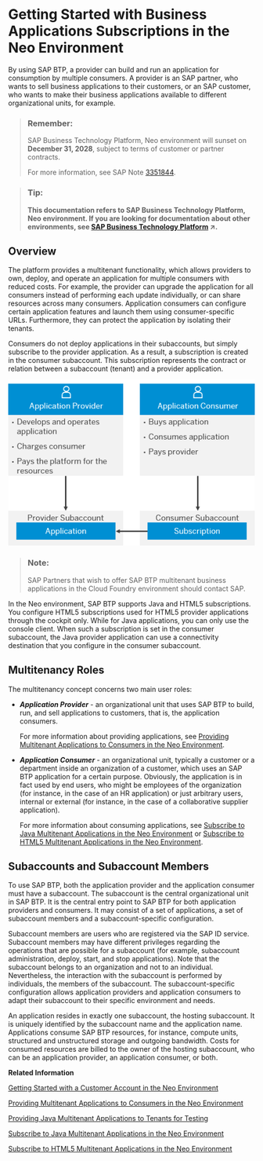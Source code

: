 <!-- copya55cef95b7ec4cb78dcb63c2966acdc0 -->

# Getting Started with Business Applications Subscriptions in the Neo Environment

By using SAP BTP, a provider can build and run an application for consumption by multiple consumers. A provider is an SAP partner, who wants to sell business applications to their customers, or an SAP customer, who wants to make their business applications available to different organizational units, for example.

> ### Remember:  
> SAP Business Technology Platform, Neo environment will sunset on **December 31, 2028**, subject to terms of customer or partner contracts.
> 
> For more information, see SAP Note [3351844](https://me.sap.com/notes/3351844).

> ### Tip:  
> **This documentation refers to SAP Business Technology Platform, Neo environment. If you are looking for documentation about other environments, see [SAP Business Technology Platform](https://help.sap.com/viewer/65de2977205c403bbc107264b8eccf4b/Cloud/en-US/6a2c1ab5a31b4ed9a2ce17a5329e1dd8.html "SAP Business Technology Platform (SAP BTP) is an integrated offering comprised of the following technology portfolios: application development; process automation; integration; data, analytics, and enterprise planning; artificial intelligence. The platform offers users the ability to turn data into business value, compose end-to-end business processes, connect entire IT landscapes, and personalize, build and extend SAP applications. This reduces the overall total cost of ownership maintaining SAP landscapes and third-party software across end-to-end business processes.") :arrow_upper_right:.**



<a name="copya55cef95b7ec4cb78dcb63c2966acdc0__section_wvb_svq_3cb"/>

## Overview

The platform provides a multitenant functionality, which allows providers to own, deploy, and operate an application for multiple consumers with reduced costs. For example, the provider can upgrade the application for all consumers instead of performing each update individually, or can share resources across many consumers. Application consumers can configure certain application features and launch them using consumer-specific URLs. Furthermore, they can protect the application by isolating their tenants.

Consumers do not deploy applications in their subaccounts, but simply subscribe to the provider application. As a result, a subscription is created in the consumer subaccount. This subscription represents the contract or relation between a subaccount \(tenant\) and a provider application.

![The application provider develops and operates the application, charges customers for its use, and pays the platform for the resources. The application consumer buys the application, consumes it, and pays the provider for its usage.](images/Consumer_-_Provider_Model_06d9607.png)

> ### Note:  
> SAP Partners that wish to offer SAP BTP multitenant business applications in the Cloud Foundry environment should contact SAP.

In the Neo environment, SAP BTP supports Java and HTML5 subscriptions. You configure HTML5 subscriptions used for HTML5 provider applications through the cockpit only. While for Java applications, you can only use the console client. When such a subscription is set in the consumer subaccount, the Java provider application can use a connectivity destination that you configure in the consumer subaccount.



<a name="copya55cef95b7ec4cb78dcb63c2966acdc0__section_lbr_pzq_3cb"/>

## Multitenancy Roles

The multitenancy concept concerns two main user roles:

-   ***Application Provider*** - an organizational unit that uses SAP BTP to build, run, and sell applications to customers, that is, the application consumers.

    For more information about providing applications, see [Providing Multitenant Applications to Consumers in the Neo Environment](providing-multitenant-applications-to-consumers-in-the-neo-environment-a8b790e.md).

-   ***Application Consumer*** - an organizational unit, typically a customer or a department inside an organization of a customer, which uses an SAP BTP application for a certain purpose. Obviously, the application is in fact used by end users, who might be employees of the organization \(for instance, in the case of an HR application\) or just arbitrary users, internal or external \(for instance, in the case of a collaborative supplier application\).

    For more information about consuming applications, see [Subscribe to Java Multitenant Applications in the Neo Environment](subscribe-to-java-multitenant-applications-in-the-neo-environment-e7e62c8.md) or [Subscribe to HTML5 Multitenant Applications in the Neo Environment](subscribe-to-html5-multitenant-applications-in-the-neo-environment-f16cd5b.md).




<a name="copya55cef95b7ec4cb78dcb63c2966acdc0__section_x4v_1br_3cb"/>

## Subaccounts and Subaccount Members

To use SAP BTP, both the application provider and the application consumer must have a subaccount. The subaccount is the central organizational unit in SAP BTP. It is the central entry point to SAP BTP for both application providers and consumers. It may consist of a set of applications, a set of subaccount members and a subaccount-specific configuration.

Subaccount members are users who are registered via the SAP ID service. Subaccount members may have different privileges regarding the operations that are possible for a subaccount \(for example, subaccount administration, deploy, start, and stop applications\). Note that the subaccount belongs to an organization and not to an individual. Nevertheless, the interaction with the subaccount is performed by individuals, the members of the subaccount. The subaccount-specific configuration allows application providers and application consumers to adapt their subaccount to their specific environment and needs.

An application resides in exactly one subaccount, the hosting subaccount. It is uniquely identified by the subaccount name and the application name. Applications consume SAP BTP resources, for instance, compute units, structured and unstructured storage and outgoing bandwidth. Costs for consumed resources are billed to the owner of the hosting subaccount, who can be an application provider, an application consumer, or both.

**Related Information**  


[Getting Started with a Customer Account in the Neo Environment](getting-started-with-a-customer-account-in-the-neo-environment-1b335ba.md "Quickly get started with a customer account.")

[Providing Multitenant Applications to Consumers in the Neo Environment](providing-multitenant-applications-to-consumers-in-the-neo-environment-a8b790e.md "In the Neo environment, you can develop and run multitenant (tenant-aware) applications that you can make available to multiple consumers.")

[Providing Java Multitenant Applications to Tenants for Testing](providing-java-multitenant-applications-to-tenants-for-testing-b093032.md "Using the console client, you can create subaccounts and subscribe them to a provider application to test how applications can be provided to multiple consumers.")

[Subscribe to Java Multitenant Applications in the Neo Environment](subscribe-to-java-multitenant-applications-in-the-neo-environment-e7e62c8.md "Create, list, and remove subscriptions for a Java application using the console client and view all our subscriptions in the cockpit.")

[Subscribe to HTML5 Multitenant Applications in the Neo Environment](subscribe-to-html5-multitenant-applications-in-the-neo-environment-f16cd5b.md "Manage subscriptions to HTML5 applications by viewing, creating, or removing subscriptions in the cockpit.")


